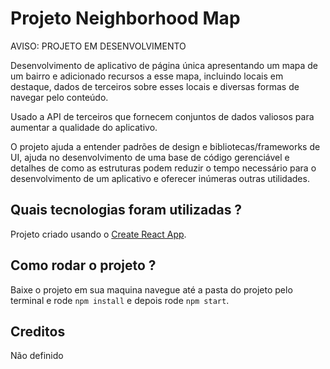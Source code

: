 # Projeto Neighborhood Map

AVISO: PROJETO EM DESENVOLVIMENTO

Desenvolvimento de aplicativo de página única apresentando um mapa de um bairro e adicionado recursos a esse mapa, incluindo locais em destaque, dados de terceiros sobre esses locais e diversas formas de navegar pelo conteúdo.

Usado a API de terceiros que fornecem conjuntos de dados valiosos para aumentar a qualidade do aplicativo.

O projeto ajuda a entender padrões de design e bibliotecas/frameworks de UI, ajuda no desenvolvimento de uma base de código gerenciável e detalhes de como as estruturas podem reduzir o tempo necessário para o desenvolvimento de um aplicativo e oferecer inúmeras outras utilidades.

## Quais tecnologias foram utilizadas ?

Projeto criado usando o [Create React App](https://github.com/facebookincubator/create-react-app).

## Como rodar o projeto ?

Baixe o projeto em sua maquina navegue até a pasta do projeto pelo terminal e rode `npm install` e depois rode `npm start`.

## Creditos

Não definido